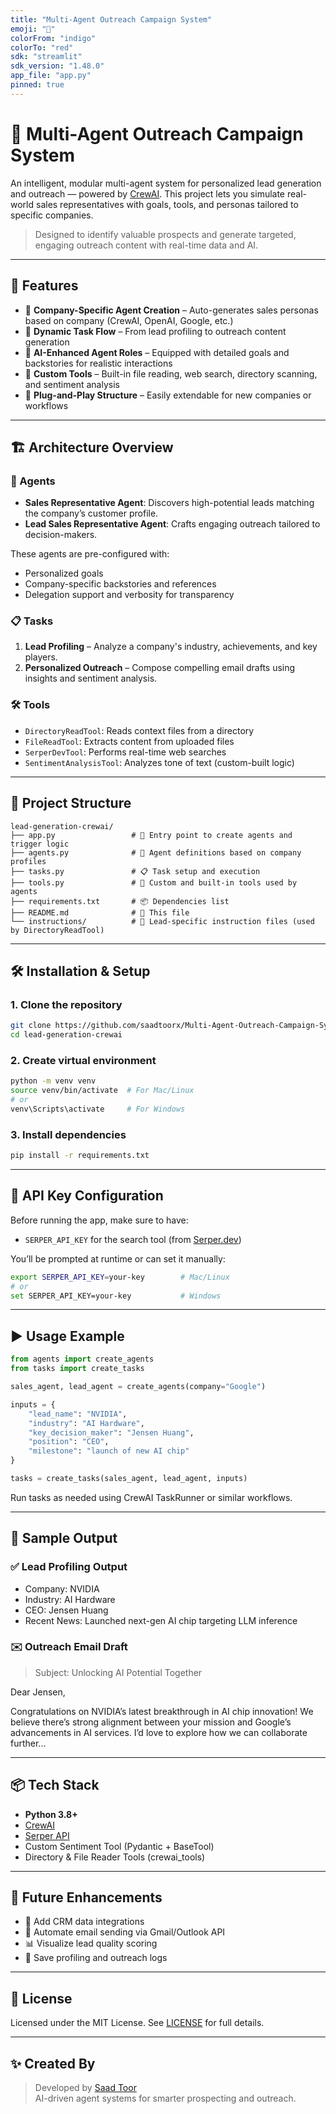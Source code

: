 ```yaml
---
title: "Multi-Agent Outreach Campaign System"
emoji: "📇"
colorFrom: "indigo"
colorTo: "red"
sdk: "streamlit"
sdk_version: "1.48.0"
app_file: "app.py"
pinned: true
---
```


# 📇 Multi-Agent Outreach Campaign System

An intelligent, modular multi-agent system for personalized lead generation and outreach — powered by [CrewAI](https://github.com/joaomdmoura/crewai). This project lets you simulate real-world sales representatives with goals, tools, and personas tailored to specific companies.

> Designed to identify valuable prospects and generate targeted, engaging outreach content with real-time data and AI.

---

## 🚀 Features

- 👥 **Company-Specific Agent Creation** – Auto-generates sales personas based on company (CrewAI, OpenAI, Google, etc.)
- 🔁 **Dynamic Task Flow** – From lead profiling to outreach content generation
- 🧠 **AI-Enhanced Agent Roles** – Equipped with detailed goals and backstories for realistic interactions
- 🧰 **Custom Tools** – Built-in file reading, web search, directory scanning, and sentiment analysis
- 🔧 **Plug-and-Play Structure** – Easily extendable for new companies or workflows

---

## 🏗️ Architecture Overview

### 🧠 Agents
- **Sales Representative Agent**: Discovers high-potential leads matching the company’s customer profile.
- **Lead Sales Representative Agent**: Crafts engaging outreach tailored to decision-makers.

These agents are pre-configured with:
- Personalized goals
- Company-specific backstories and references
- Delegation support and verbosity for transparency

### 📋 Tasks
1. **Lead Profiling** – Analyze a company's industry, achievements, and key players.
2. **Personalized Outreach** – Compose compelling email drafts using insights and sentiment analysis.

### 🛠️ Tools
- `DirectoryReadTool`: Reads context files from a directory
- `FileReadTool`: Extracts content from uploaded files
- `SerperDevTool`: Performs real-time web searches
- `SentimentAnalysisTool`: Analyzes tone of text (custom-built logic)

---

## 📁 Project Structure

```
lead-generation-crewai/
├── app.py                 # 🎯 Entry point to create agents and trigger logic
├── agents.py              # 🧠 Agent definitions based on company profiles
├── tasks.py               # 📋 Task setup and execution
├── tools.py               # 🧰 Custom and built-in tools used by agents
├── requirements.txt       # 📦 Dependencies list
├── README.md              # 📖 This file
└── instructions/          # 📂 Lead-specific instruction files (used by DirectoryReadTool)
```

---

## 🛠️ Installation & Setup

### 1. Clone the repository
```bash
git clone https://github.com/saadtoorx/Multi-Agent-Outreach-Campaign-System.git
cd lead-generation-crewai
```

### 2. Create virtual environment
```bash
python -m venv venv
source venv/bin/activate  # For Mac/Linux
# or
venv\Scripts\activate     # For Windows
```

### 3. Install dependencies
```bash
pip install -r requirements.txt
```

---

## 🔐 API Key Configuration

Before running the app, make sure to have:

- `SERPER_API_KEY` for the search tool (from [Serper.dev](https://serper.dev/))

You’ll be prompted at runtime or can set it manually:
```bash
export SERPER_API_KEY=your-key        # Mac/Linux
# or
set SERPER_API_KEY=your-key           # Windows
```

---

## ▶️ Usage Example

```python
from agents import create_agents
from tasks import create_tasks

sales_agent, lead_agent = create_agents(company="Google")

inputs = {
    "lead_name": "NVIDIA",
    "industry": "AI Hardware",
    "key_decision_maker": "Jensen Huang",
    "position": "CEO",
    "milestone": "launch of new AI chip"
}

tasks = create_tasks(sales_agent, lead_agent, inputs)
```

Run tasks as needed using CrewAI TaskRunner or similar workflows.

---

## 🧠 Sample Output

### ✅ Lead Profiling Output
- Company: NVIDIA  
- Industry: AI Hardware  
- CEO: Jensen Huang  
- Recent News: Launched next-gen AI chip targeting LLM inference

### ✉️ Outreach Email Draft
> Subject: Unlocking AI Potential Together

Dear Jensen,

Congratulations on NVIDIA’s latest breakthrough in AI chip innovation! We believe there’s strong alignment between your mission and Google’s advancements in AI services. I’d love to explore how we can collaborate further...

---

## 📦 Tech Stack

- **Python 3.8+**
- [CrewAI](https://github.com/joaomdmoura/crewai)
- [Serper API](https://serper.dev/)
- Custom Sentiment Tool (Pydantic + BaseTool)
- Directory & File Reader Tools (crewai_tools)

---

## 🔮 Future Enhancements

- 🧠 Add CRM data integrations
- 📨 Automate email sending via Gmail/Outlook API
- 📊 Visualize lead quality scoring
- 🧾 Save profiling and outreach logs

---

## 📄 License

Licensed under the MIT License. See [LICENSE](LICENSE) for full details.

---

## ✨ Created By

> Developed by [Saad Toor](https://www.linkedin.com/in/saadtoorx/)  
> AI-driven agent systems for smarter prospecting and outreach.

